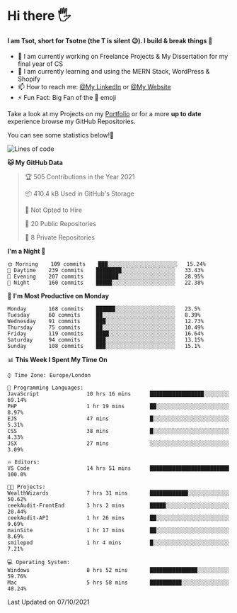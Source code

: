 # Hi there :raised_hand_with_fingers_splayed:
#### I am Tsot, short for Tsotne (the T is silent :wink:). I build & break things :space_invader:
- :telescope: I am currently working on Freelance Projects & My Dissertation for my final year of CS
- :seedling: I am currently learning and using the MERN Stack, WordPress & Shopify
- :mailbox: How to reach me: [@My LinkedIn](https://www.linkedin.com/in/tsotne-gvadzabia/) or [@My Website](https://tsotnegvadzabia.me/contact)
- :zap: Fun Fact: Big Fan of the :space_invader: emoji

Take a look at my Projects on my [Portfolio](https://tsotne.co.uk/) or for a more **up to date** experience browse my GitHub Repositories.

You can see some statistics below!:space_invader:
<!--START_SECTION:waka-->
![Lines of code](https://img.shields.io/badge/From%20Hello%20World%20I%27ve%20Written-3.5%20million%20lines%20of%20code-blue)

**🐱 My GitHub Data** 

> 🏆 505 Contributions in the Year 2021
 > 
> 📦 410.4 kB Used in GitHub's Storage 
 > 
> 🚫 Not Opted to Hire
 > 
> 📜 20 Public Repositories 
 > 
> 🔑 8 Private Repositories  
 > 
**I'm a Night 🦉** 

```text
🌞 Morning    109 commits    ███░░░░░░░░░░░░░░░░░░░░░░   15.24% 
🌆 Daytime    239 commits    ████████░░░░░░░░░░░░░░░░░   33.43% 
🌃 Evening    207 commits    ███████░░░░░░░░░░░░░░░░░░   28.95% 
🌙 Night      160 commits    █████░░░░░░░░░░░░░░░░░░░░   22.38%

```
📅 **I'm Most Productive on Monday** 

```text
Monday       168 commits    ██████░░░░░░░░░░░░░░░░░░░   23.5% 
Tuesday      60 commits     ██░░░░░░░░░░░░░░░░░░░░░░░   8.39% 
Wednesday    91 commits     ███░░░░░░░░░░░░░░░░░░░░░░   12.73% 
Thursday     75 commits     ██░░░░░░░░░░░░░░░░░░░░░░░   10.49% 
Friday       119 commits    ████░░░░░░░░░░░░░░░░░░░░░   16.64% 
Saturday     94 commits     ███░░░░░░░░░░░░░░░░░░░░░░   13.15% 
Sunday       108 commits    ███░░░░░░░░░░░░░░░░░░░░░░   15.1%

```


📊 **This Week I Spent My Time On** 

```text
⌚︎ Time Zone: Europe/London

💬 Programming Languages: 
JavaScript               10 hrs 16 mins      █████████████████░░░░░░░░   69.14% 
PHP                      1 hr 19 mins        ██░░░░░░░░░░░░░░░░░░░░░░░   8.97% 
EJS                      47 mins             █░░░░░░░░░░░░░░░░░░░░░░░░   5.31% 
CSS                      38 mins             █░░░░░░░░░░░░░░░░░░░░░░░░   4.33% 
JSX                      27 mins             ░░░░░░░░░░░░░░░░░░░░░░░░░   3.09%

🔥 Editors: 
VS Code                  14 hrs 51 mins      █████████████████████████   100.0%

🐱‍💻 Projects: 
WealthWizards            7 hrs 31 mins       ████████████░░░░░░░░░░░░░   50.62% 
ceekAudit-FrontEnd       3 hrs 2 mins        █████░░░░░░░░░░░░░░░░░░░░   20.44% 
ceekAudit-API            1 hr 26 mins        ██░░░░░░░░░░░░░░░░░░░░░░░   9.69% 
mainSite                 1 hr 17 mins        ██░░░░░░░░░░░░░░░░░░░░░░░   8.69% 
smilepod                 1 hr 4 mins         █░░░░░░░░░░░░░░░░░░░░░░░░   7.21%

💻 Operating System: 
Windows                  8 hrs 52 mins       ███████████████░░░░░░░░░░   59.76% 
Mac                      5 hrs 58 mins       ██████████░░░░░░░░░░░░░░░   40.24%

```


 Last Updated on 07/10/2021
<!--END_SECTION:waka-->
